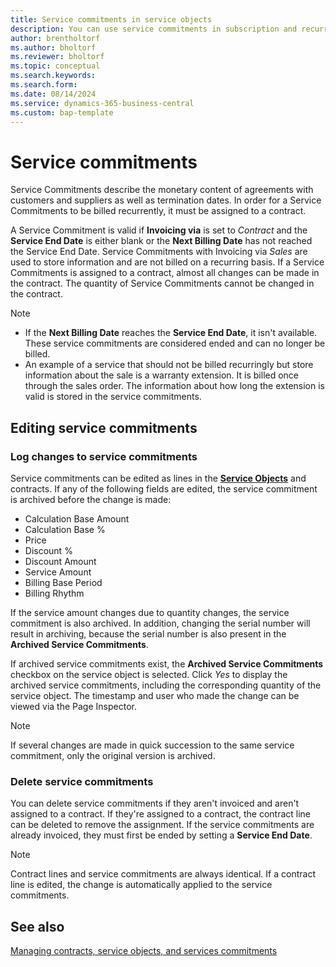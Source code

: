 ```yaml
---
title: Service commitments in service objects
description: You can use service commitments in subscription and recurring billing.
author: brentholtorf
ms.author: bholtorf
ms.reviewer: bholtorf
ms.topic: conceptual
ms.search.keywords: 
ms.search.form: 
ms.date: 08/14/2024
ms.service: dynamics-365-business-central
ms.custom: bap-template
---
```


# Service commitments

Service Commitments describe the monetary content of agreements with customers and suppliers as well as termination dates. In order for a Service Commitments to be billed recurrently, it must be assigned to a contract.

A Service Commitment is valid if **Invoicing via** is set to *Contract* and the **Service End Date** is either blank or the **Next Billing Date** has not reached the Service End Date. Service Commitments with Invoicing via *Sales* are used to store information and are not billed on a recurring basis.
If a Service Commitments is assigned to a contract, almost all changes can be made in the contract. The quantity of Service Commitments cannot be changed in the contract.

> [!NOTE]
> * If the **Next Billing Date** reaches the **Service End Date**, it isn't available. These service commitments are considered ended and can no longer be billed.
> * An example of a service that should not be billed recurringly but store information about the sale is a warranty extension. It is billed once through the sales order. The information about how long the extension is valid is stored in the service commitments.

## Editing service commitments

### Log changes to service commitments

Service commitments can be edited as lines in the **[Service Objects](/docs/srb/working-with-contracts/service-objects.md)** and contracts. If any of the following fields are edited, the service commitment is archived before the change is made:

* Calculation Base Amount
* Calculation Base %
* Price
* Discount %
* Discount Amount
* Service Amount
* Billing Base Period
* Billing Rhythm

If the service amount changes due to quantity changes, the service commitment is also archived. In addition, changing the serial number will result in archiving, because the serial number is also present in the **Archived Service Commitments**.

If archived service commitments exist, the **Archived Service Commitments** checkbox on the service object is selected. Click *Yes* to display the archived service commitments, including the corresponding quantity of the service object. The timestamp and user who made the change can be viewed via the Page Inspector.

> [!NOTE]
> If several changes are made in quick succession to the same service commitment, only the original version is archived.

### Delete service commitments

You can delete service commitments if they aren't invoiced and aren't assigned to a contract. If they're assigned to a contract, the contract line can be deleted to remove the assignment. If the service commitments are already invoiced, they must first be ended by setting a **Service End Date**.

> [!NOTE]
> Contract lines and service commitments are always identical. If a contract line is edited, the change is automatically applied to the service commitments.

## See also

[Managing contracts, service objects, and services commitments](contracts-services-mgmt.md)  